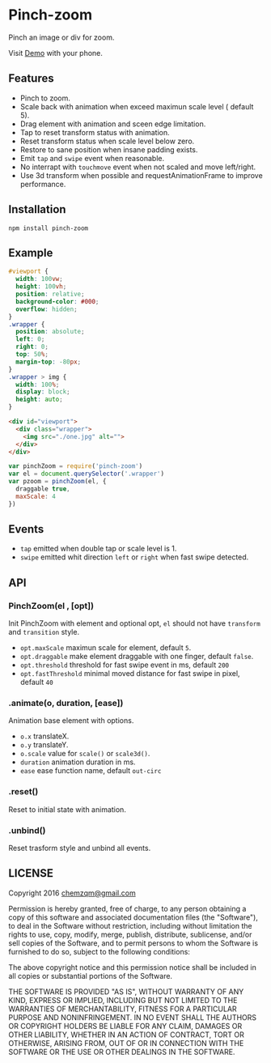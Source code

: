 # Pinch-zoom

Pinch an image or div for zoom.

Visit [Demo](https://chemzqm.github.io/pinch-zoom) with your phone.


## Features

* Pinch to zoom.
* Scale back with animation when exceed maximun scale level ( default 5).
* Drag element with animation and sceen edge limitation.
* Tap to reset transform status with animation.
* Reset transform status when scale level below zero.
* Restore to sane position when insane padding exists.
* Emit `tap` and `swipe` event when reasonable.
* No interrapt with `touchmove` event when not scaled and move left/right.
* Use 3d transform when possible and requestAnimationFrame to improve
  performance.

## Installation

    npm install pinch-zoom

## Example

``` css
#viewport {
  width: 100vw;
  height: 100vh;
  position: relative;
  background-color: #000;
  overflow: hidden;
}
.wrapper {
  position: absolute;
  left: 0;
  right: 0;
  top: 50%;
  margin-top: -80px;
}
.wrapper > img {
  width: 100%;
  display: block;
  height: auto;
}
```

``` html
<div id="viewport">
  <div class="wrapper">
    <img src="./one.jpg" alt="">
  </div>
</div>
```

``` js
var pinchZoom = require('pinch-zoom')
var el = document.querySelector('.wrapper')
var pzoom = pinchZoom(el, {
  draggable true,
  maxScale: 4
})
```

## Events

* `tap` emitted when double tap or scale level is 1.
* `swipe` emitted whit direction `left` or `right` when fast swipe detected.

## API

### PinchZoom(el , [opt])

Init PinchZoom with element and optional opt, `el` should not have `transform`
and `transition` style.

* `opt.maxScale` maximun scale for element, default `5`.
* `opt.draggable` make element draggable with one finger, default `false`.
* `opt.threshold` threshold for fast swipe event in ms, default `200`
* `opt.fastThreshold` minimal moved distance for fast swipe in pixel, default `40`

### .animate(o, duration, [ease])

Animation base element with options.

* `o.x` translateX.
* `o.y` translateY.
* `o.scale` value for `scale()` or `scale3d()`.
* `duration` animation duration in ms.
* `ease` ease function name, default `out-circ`

### .reset()

Reset to initial state with animation.

### .unbind()

Reset trasform style and unbind all events.

## LICENSE

  Copyright 2016 chemzqm@gmail.com

  Permission is hereby granted, free of charge, to any person obtaining
  a copy of this software and associated documentation files (the "Software"),
  to deal in the Software without restriction, including without limitation
  the rights to use, copy, modify, merge, publish, distribute, sublicense,
  and/or sell copies of the Software, and to permit persons to whom the
  Software is furnished to do so, subject to the following conditions:

  The above copyright notice and this permission notice shall be included
  in all copies or substantial portions of the Software.

  THE SOFTWARE IS PROVIDED "AS IS", WITHOUT WARRANTY OF ANY KIND,
  EXPRESS OR IMPLIED, INCLUDING BUT NOT LIMITED TO THE WARRANTIES
  OF MERCHANTABILITY, FITNESS FOR A PARTICULAR PURPOSE AND NONINFRINGEMENT.
  IN NO EVENT SHALL THE AUTHORS OR COPYRIGHT HOLDERS BE LIABLE FOR ANY CLAIM,
  DAMAGES OR OTHER LIABILITY, WHETHER IN AN ACTION OF CONTRACT,
  TORT OR OTHERWISE, ARISING FROM, OUT OF OR IN CONNECTION WITH THE SOFTWARE
  OR THE USE OR OTHER DEALINGS IN THE SOFTWARE.
